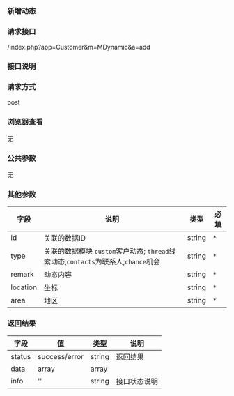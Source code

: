 ### **新增动态**
### **请求接口**
/index.php?app=Customer&m=MDynamic&a=add

### **接口说明**

### **请求方式**
post

### **浏览器查看**
无

### **公共参数** 
无

### **其他参数**
|字段       |说明            |类型    |必填           |
| --------- |--------      |--------|--------       |
|id|关联的数据ID|string| `*` |
|type|关联的数据模块 `custom`客户动态; `thread`线索动态;`contacts`为联系人;`chance`机会 |string|`*`|
|remark      |动态内容 | string | `*`         |
|location    |坐标|string  | `*` |
|area        | 地区 | string | `*` |

### **返回结果**
|字段       |值             |类型    |说明           |
| --------- |--------      |--------|--------       |
|status     |success/error |string |返回结果         |
|data       |array         |array  | |
|info       | '' | string | 接口状态说明  |


